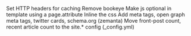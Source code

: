 Set HTTP headers for caching
Remove bookeye
Make js optional in template using a page.attribute
Inline the css
Add meta tags, open graph meta tags, twitter cards, schema.org (zemanta)
Move front-post count, recent article count to the site.* config (_config.yml)
